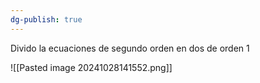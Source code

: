 ```yaml
---
dg-publish: true
---
```

Divido la ecuaciones de segundo orden en dos de orden 1

![[Pasted image 20241028141552.png]]

